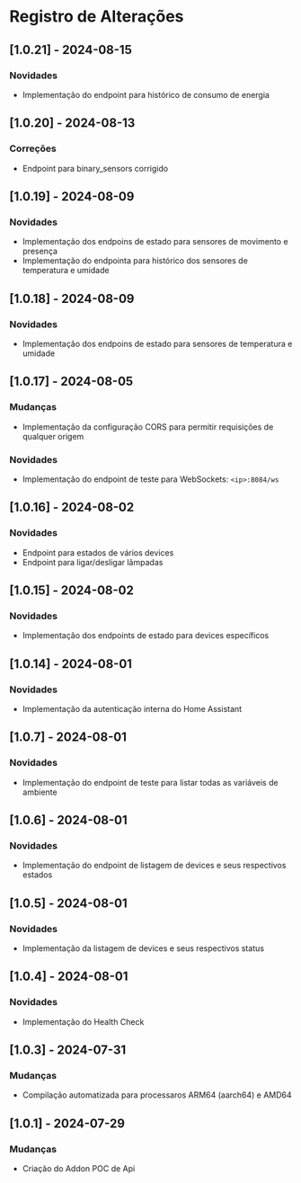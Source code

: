 # Registro de Alterações

## [1.0.21] - 2024-08-15
### Novidades
* Implementação do endpoint para histórico de consumo de energia

## [1.0.20] - 2024-08-13
### Correções
* Endpoint para binary_sensors corrigido

## [1.0.19] - 2024-08-09
### Novidades
* Implementação dos endpoins de estado para sensores de movimento e presença
* Implementação do endpointa para histórico dos sensores de temperatura e umidade

## [1.0.18] - 2024-08-09
### Novidades
* Implementação dos endpoins de estado para sensores de temperatura e umidade

## [1.0.17] - 2024-08-05
### Mudanças
* Implementação da configuração CORS para permitir requisições de qualquer origem
### Novidades
* Implementação do endpoint de teste para WebSockets: `<ip>:8084/ws`

## [1.0.16] - 2024-08-02
### Novidades
* Endpoint para estados de vários devices
* Endpoint para ligar/desligar lâmpadas

## [1.0.15] - 2024-08-02
### Novidades
* Implementação dos endpoints de estado para devices específicos

## [1.0.14] - 2024-08-01
### Novidades
* Implementação da autenticação interna do Home Assistant

## [1.0.7] - 2024-08-01
### Novidades
* Implementação do endpoint de teste para listar todas as variáveis de ambiente

## [1.0.6] - 2024-08-01
### Novidades
* Implementação do endpoint de listagem de devices e seus respectivos estados

## [1.0.5] - 2024-08-01
### Novidades
* Implementação da listagem de devices e seus respectivos status

## [1.0.4] - 2024-08-01
### Novidades
* Implementação do Health Check

## [1.0.3] - 2024-07-31
### Mudanças
* Compilação automatizada para processaros ARM64 (aarch64) e AMD64

## [1.0.1] - 2024-07-29
### Mudanças
* Criação do Addon POC de Api

